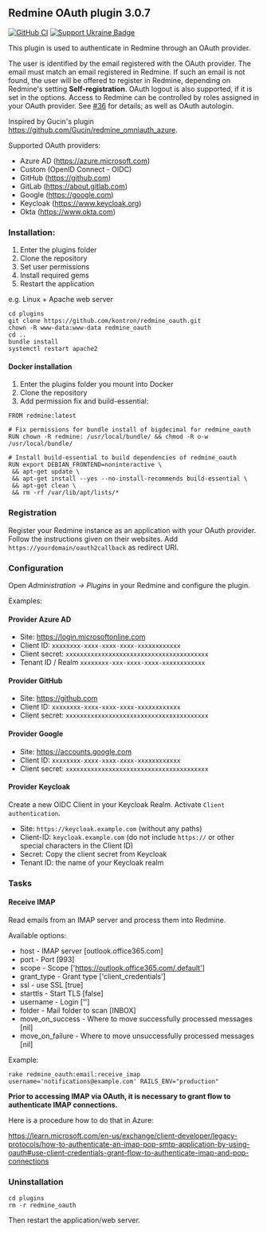 ## Redmine OAuth plugin 3.0.7

[![GitHub CI](https://github.com/kontron/redmine_oauth/actions/workflows/rubyonrails.yml/badge.svg?branch=main)](https://github.com/kontron/redmine_oauth/actions/workflows/rubyonrails.yml)
[![Support Ukraine Badge](https://bit.ly/support-ukraine-now)](https://github.com/support-ukraine/support-ukraine)

This plugin is used to authenticate in Redmine through an OAuth provider.

The user is identified by the email registered with the OAuth provider. The email must match an email registered
in Redmine. If such an email is not found, the user will be offered to register in Redmine, depending on Redmine's 
setting **Self-registration**. OAuth logout is also supported, if it is set in the options.
Access to Redmine can be controlled by roles assigned in your OAuth provider.
See [#36](https://github.com/kontron/redmine_oauth/issues/36#issuecomment-2348842432) for details; as well as OAuth 
autologin.

Inspired by Gucin's plugin https://github.com/Gucin/redmine_omniauth_azure.

Supported OAuth providers:
* Azure AD (https://azure.microsoft.com)
* Custom (OpenID Connect - OIDC)
* GitHub (https://github.com)
* GitLab (https://about.gitlab.com)
* Google (https://google.com)
* Keycloak (https://www.keycloak.org)
* Okta (https://www.okta.com)

### Installation:

1. Enter the plugins folder 
2. Clone the repository
3. Set user permissions
4. Install required gems
5. Restart the application

e.g. Linux + Apache web server

```shell 
cd plugins
git clone https://github.com/kontron/redmine_oauth.git
chown -R www-data:www-data redmine_oauth
cd ..
bundle install
systemctl restart apache2
```

#### Docker installation

1. Enter the plugins folder you mount into Docker
2. Clone the repository
3. Add permission fix and build-essential:
```
FROM redmine:latest

# Fix permissions for bundle install of bigdecimal for redmine_oauth
RUN chown -R redmine: /usr/local/bundle/ && chmod -R o-w /usr/local/bundle/

# Install build-essential to build dependencies of redmine_oauth
RUN export DEBIAN_FRONTEND=noninteractive \
 && apt-get update \
 && apt-get install --yes --no-install-recommends build-essential \
 && apt-get clean \
 && rm -rf /var/lib/apt/lists/*
```

### Registration

Register your Redmine instance as an application with your OAuth provider. Follow the instructions given on their 
websites. Add `https://yourdomain/oauth2callback` as redirect URI.

### Configuration

Open _Administration -> Plugins_ in your Redmine and configure the plugin.

Examples:

#### Provider Azure AD

* Site: https://login.microsoftonline.com
* Client ID: `xxxxxxxx-xxxx-xxxx-xxxx-xxxxxxxxxxxx`
* Client secret: `xxxxxxxxxxxxxxxxxxxxxxxxxxxxxxxxxxxxxxxx`
* Tenant ID / Realm `xxxxxxxx-xxx-xxxx-xxxx-xxxxxxxxxxxx`

#### Provider GitHub

* Site: https://github.com
* Client ID: `xxxxxxxx-xxxx-xxxx-xxxx-xxxxxxxxxxxx`
* Client secret: `xxxxxxxxxxxxxxxxxxxxxxxxxxxxxxxxxxxxxxxx`

#### Provider Google

* Site: https://accounts.google.com
* Client ID: `xxxxxxxx-xxxx-xxxx-xxxx-xxxxxxxxxxxx`
* Client secret: `xxxxxxxxxxxxxxxxxxxxxxxxxxxxxxxxxxxxxxxx`

#### Provider Keycloak

Create a new OIDC Client in your Keycloak Realm. Activate `Client authentication`.

* Site: `https://keycloak.example.com` (without any paths)
* Client-ID: `keycloak.example.com` (do not include `https://` or other special characters in the Client ID)
* Secret: Copy the client secret from Keycloak
* Tenant ID: the name of your Keycloak realm

### Tasks

#### Receive IMAP
Read emails from an IMAP server and process them into Redmine.

Available options:
* host - IMAP server [outlook.office365.com]
* port - Port [993]
* scope - Scope ['https://outlook.office365.com/.default']
* grant_type - Grant type ['client_credentials']
* ssl - use SSL [true]
* starttls - Start TLS [false]
* username - Login ['']     
* folder - Mail folder to scan [INBOX]
* move_on_success - Where to move successfully processed messages [nil]
* move_on_failure - Where to move unsuccessfully processed messages [nil]

Example:

```shell
rake redmine_oauth:email:receive_imap username='notifications@example.com' RAILS_ENV="production"
```

**Prior to accessing IMAP via OAuth, it is necessary to grant flow to authenticate IMAP connections.**

Here is a procedure how to do that in Azure:

https://learn.microsoft.com/en-us/exchange/client-developer/legacy-protocols/how-to-authenticate-an-imap-pop-smtp-application-by-using-oauth#use-client-credentials-grant-flow-to-authenticate-imap-and-pop-connections

### Uninstallation

```shell
cd plugins
rm -r redmine_oauth
```
Then restart the application/web server.
